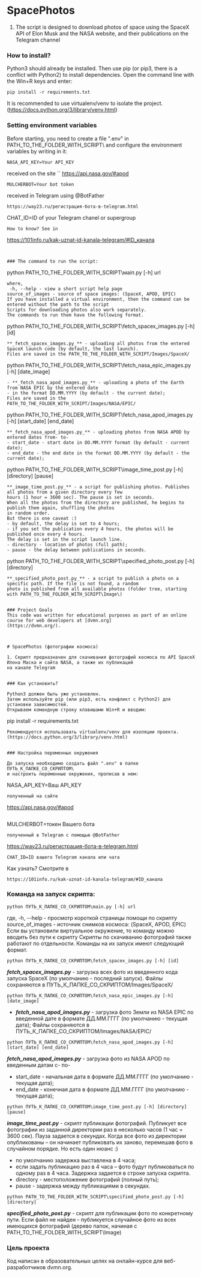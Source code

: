 # SpacePhotos

1. The script is designed to download photos of space using the SpaceX API of Elon Musk and the NASA website, 
and their publications on the Telegram channel


### How to install?

Python3 should already be installed.
Then use pip (or pip3, there is a conflict with Python2) to install dependencies.
Open the command line with the Win+R keys and enter:
```
pip install -r requirements.txt
```
It is recommended to use virtualenv/venv to isolate the project.
(https://docs.python.org/3/library/venv.html)


### Setting environment variables

Before starting, you need to create a file ".env" in PATH_TO_THE_FOLDER_WITH_SCRIPT\ 
and configure the environment variables by writing in it:
```
NASA_API_KEY=Your API_KEY
```
received on the site
``
https://api.nasa.gov/#apod

```
MULCHERBOT=Your bot token
```
received in Telegram using @BotFather
```
https://way23.ru/регистрация-бота-в-telegram.html
```
CHAT_ID=ID of your Telegram chanel or supergroup
```
How to know? See in 
```
https://101info.ru/kak-uznat-id-kanala-telegram/#ID_канала
```


### The command to run the script:
```
python PATH_TO_THE_FOLDER_WITH_SCRIPT\маіп.ру [-h] url
```
where, 
 -h, --help - view a short script help page 
source_of_images - source of space images: (SpaceX, APOD, EPIC)
If you have installed a virtual environment, then the command can be entered without the path to the script
Scripts for downloading photos also work separately.
The commands to run them have the following format.
```
python PATH_TO_THE_FOLDER_WITH_SCRIPT\fetch_spacex_images.py [-h] [id]
```
**_fetch_spacex_images.py_** - uploading all photos from the entered SpaceX launch code (by default, the last launch).
Files are saved in the PATH_TO_THE_FOLDER_WITH_SCRIPT/Images/SpaceX/

```
python PATH_TO_THE_FOLDER_WITH_SCRIPT\fetch_nasa_epic_images.py [-h] [date_image]
```
- **_fetch_nasa_apod_images.py_** - uploading a photo of the Earth from NASA EPIC by the entered date 
- in the format DD.MM.YYYY (by default - the current date);
Files are saved in the PATH_TO_THE_FOLDER_WITH_SCRIPT/Images/NASA/EPIC/

```
python PATH_TO_THE_FOLDER_WITH_SCRIPT\fetch_nasa_apod_images.py [-h] [start_date] [end_date]
```
**_fetch_nasa_apod_images.py_** - uploading photos from NASA APOD by entered dates from- to-
- start_date - start date in DD.MM.YYYY format (by default - current date);
- end_date - the end date in the format DD.MM.YYYY (by default - the current date);

```
python PATH_TO_THE_FOLDER_WITH_SCRIPT\image_time_post.py [-h] [directory] [pause]
```
**_image_time_post.py_** - a script for publishing photos. Publishes all photos from a given directory every few
hours (1 hour = 3600 sec). The pause is set in seconds.
When all the photos from the directory are published, he begins to publish them again, shuffling the photos 
in random order.
But there is one caveat :)
- by default, the delay is set to 4 hours;
- if you set the publication every 4 hours, the photos will be published once every 4 hours.
The delay is set in the script launch line.
- directory - location of photos (full path);
- pause - the delay between publications in seconds.

```
python PATH_TO_THE_FOLDER_WITH_SCRIPT\specified_photo_post.py [-h] [directory]
```
**_specified_photo_post.py_** - a script to publish a photo on a specific path. If the file is not found, a random 
photo is published from all available photos (folder tree, starting with PATH_TO_THE_FOLDER_WITH_SCRIPT\Image\)


### Project Goals
This code was written for educational purposes as part of an online course for web developers at [dvmn.org]
(https://dvmn.org/).



# SpacePhotos (фотографии космоса)

1. Скрипт предназначен для скачивания фотографий космоса по API SpaceX Илона Маска и сайта NASA, а также их публикаций 
на канале Telegram
  

### Как установить?

Python3 должен быть уже установлен. 
Затем используйте pip (или pip3, есть конфликт с Python2) для установки зависимостей.
Открываем командную строку клавишами Win+R и вводим:
```
pip install -r requirements.txt
```
Рекомендуется использовать virtualenv/venv для изоляции проекта.
(https://docs.python.org/3/library/venv.html)


### Настройка переменных окружения

До запуска необходимо создать файл ".env" в папке ПУТЬ_К_ПАПКЕ_СО_СКРИПТОМ\
и настроить переменные окружения, прописав в нем:
```
NASA_API_KEY=Ваш API_KEY
```
полученный на сайте
```
https://api.nasa.gov/#apod
```
```
MULCHERBOT=токен Вашего бота
```
полученный в Telegram с помощью @BotFather 
```
https://way23.ru/регистрация-бота-в-telegram.html
```
CHAT_ID=ID вашего Telegram канала или чата
```
Как узнать? Смотрите в 
```
https://101info.ru/kak-uznat-id-kanala-telegram/#ID_канала
```


### Команда на запуск скрипта:
```
python ПУТЬ_К_ПАПКЕ_СО_СКРИПТОМ\main.py [-h] url
```
где,
  -h, --help - просмотр короткой страницы помощи по скрипту
  source_of_images - источник снимков космоса: (SpaceX, APOD, EPIC)
Если вы установили виртуальное окружение, то команду можно вводить без пути к скрипту
Скрипты по скачиванию фотографий также работают по отдельности.
Команды на их запуск имеют следующий формат.
```
python ПУТЬ_К_ПАПКЕ_СО_СКРИПТОМ\fetch_spacex_images.py [-h] [id] 
```
**_fetch_spacex_images.py_** - загрузка всех фото из введенного кода запуска SpaceX (по умолчанию - последний запуск).
Файлы сохраняются в ПУТЬ_К_ПАПКЕ_СО_СКРИПТОМ/Images/SpaceX/

```
python ПУТЬ_К_ПАПКЕ_СО_СКРИПТОМ\fetch_nasa_epic_images.py [-h] [date_image]
```
- **_fetch_nasa_apod_images.py_** - загрузка фото Земли из NASA EPIC по введенной дате в формате ДД.ММ.ГГГГ 
(по умолчанию - текущая дата);
Файлы сохраняются в ПУТЬ_К_ПАПКЕ_СО_СКРИПТОМ/Images/NASA/EPIC/

```
python ПУТЬ_К_ПАПКЕ_СО_СКРИПТОМ\fetch_nasa_apod_images.py [-h] [start_date] [end_date]
```
**_fetch_nasa_apod_images.py_** - загрузка фото из NASA APOD по введенным датам с- по-
- start_date - начальная дата в формате ДД.ММ.ГГГГ (по умолчанию - текущая дата);
- end_date - конечная дата в формате ДД.ММ.ГГГГ (по умолчанию - текущая дата);

```
python ПУТЬ_К_ПАПКЕ_СО_СКРИПТОМ\image_time_post.py [-h] [directory] [pause]
```
**_image_time_post.py_** - скрипт публикации фотографий. Публикует все фотографии из заданной директории раз в несколько 
часов (1 час = 3600 сек). Пауза задается в секундах.
Когда все фото из директории опубликованы – он начинает публиковать их заново, перемешав фото в случайном порядке.
Но есть один нюанс :)
- по умолчанию задержка выставлена в 4 часа;
- если задать публикацию раз в 4 часа – фото будут публиковаться по одному раз в 4 часа.
Задержка задается в строке запуска скрипта.
- directory - местоположение фотографий (полный путь);
- pause - задержка между публикациями в секундах.

```
python PATH_TO_THE_FOLDER_WITH_SCRIPT\specified_photo_post.py [-h] [directory]
```
**_specified_photo_post.py_** - скрипт для публикации фото по конкретному пути. Если файл не найден - публикуется 
случайное фото из всех имеющихся фотографий (дерево папок, начиная с PATH_TO_THE_FOLDER_WITH_SCRIPT\Image\)


### Цель проекта
Код написан в образовательных целях на онлайн-курсе для веб-разработчиков dvmn.org.

